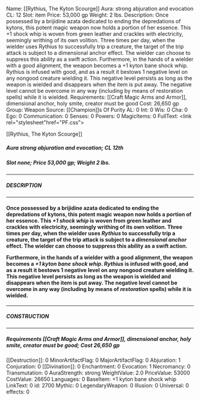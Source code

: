 Name: [[Rythius, The Kyton Scourge]]
Aura: strong abjuration and evocation
CL: 12
Slot: item
Price: 53,000 gp
Weight: 2 lbs.
Description: Once possessed by a brijidine azata dedicated to ending the depredations of kytons, this potent magic weapon now holds a portion of her essence. This +1 shock whip is woven from green leather and crackles with electricity, seemingly writhing of its own volition. Three times per day, when the wielder uses Rythius to successfully trip a creature, the target of the trip attack is subject to a dimensional anchor effect. The wielder can choose to suppress this ability as a swift action. Furthermore, in the hands of a wielder with a good alignment, the weapon becomes a +1 kyton bane shock whip. Rythius is infused with good, and as a result it bestows 1 negative level on any nongood creature wielding it. This negative level persists as long as the weapon is wielded and disappears when the item is put away. The negative level cannot be overcome in any way (including by means of restoration spells) while it is wielded.
Requirements: [[Craft Magic Arms and Armor]], dimensional anchor, holy smite, creator must be good
Cost: 26,650 gp
Group: Weapon
Source: [[Champion]]s Of Purity
AL: 0
Int: 0
Wis: 0
Cha: 0
Ego: 0
Communication: 0
Senses: 0
Powers: 0
MagicItems: 0
FullText: <link rel="stylesheet"href="PF.css"><div class="heading"><p class="alignleft">[[Rythius, The Kyton Scourge]]</p><div style="clear: both;"></div></div><div><h5><b>Aura </b>strong abjuration and evocation; <b>CL </b>12th</h5><h5><b>Slot </b>none; <b>Price </b>53,000 gp; <b>Weight </b>2 lbs.</h5></div><hr/><div><h5><b>DESCRIPTION</b></h5></div><hr/><div><h4><p>Once possessed by a brijidine azata dedicated to ending the depredations of kytons, this potent magic weapon now holds a portion of her essence. This <i>+1 shock whip</i> is woven from green leather and crackles with electricity, seemingly writhing of its own volition. Three times per day, when the wielder uses <i>Rythius</i> to successfully trip a creature, the target of the trip attack is subject to a <i>dimensional anchor</i> effect. The wielder can choose to suppress this ability as a swift action. </p><p>Furthermore, in the hands of a wielder with a good alignment, the weapon becomes a <i>+1 kyton bane shock whip</i>. <i>Rythius</i> is infused with good, and as a result it bestows 1 negative level on any nongood creature wielding it. This negative level persists as long as the weapon is wielded and disappears when the item is put away. The negative level cannot be overcome in any way (including by means of <i>restoration</i> spells) while it is wielded.</p></h4></div><hr/><div><h5><b>CONSTRUCTION</b></h5></div><hr/><div><h5><b>Requirements </b>[[Craft Magic Arms and Armor]], <i>dimensional anchor</i>, <i>holy smite</i>, creator must be good; <b>Cost </b>26,650 gp</h5></div>
[[Destruction]]: 0
MinorArtifactFlag: 0
MajorArtifactFlag: 0
Abjuration: 1
Conjuration: 0
[[Divination]]: 0
Enchantment: 0
Evocation: 1
Necromancy: 0
Transmutation: 0
AuraStrength: strong
WeightValue: 2.0
PriceValue: 53000
CostValue: 26650
Languages: 0
BaseItem: +1 kyton bane shock whip
LinkText: 0
id: 2700
Mythic: 0
LegendaryWeapon: 0
Illusion: 0
Universal: 0
effects: 0
